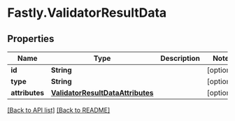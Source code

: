 # Fastly.ValidatorResultData

## Properties

Name | Type | Description | Notes
------------ | ------------- | ------------- | -------------
**id** | **String** |  | [optional] 
**type** | **String** |  | [optional] 
**attributes** | [**ValidatorResultDataAttributes**](ValidatorResultDataAttributes.md) |  | [optional] 


[[Back to API list]](../../README.md#endpoints) [[Back to README]](../../README.md)
